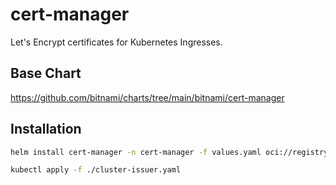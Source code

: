 # cert-manager

Let's Encrypt certificates for Kubernetes Ingresses.

## Base Chart

https://github.com/bitnami/charts/tree/main/bitnami/cert-manager

## Installation

```bash
helm install cert-manager -n cert-manager -f values.yaml oci://registry-1.docker.io/bitnamicharts/cert-manager

kubectl apply -f ./cluster-issuer.yaml
```
